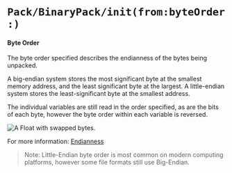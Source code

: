 # ``Pack/BinaryPack/init(from:byteOrder:)``

#### Byte Order

The byte order specified describes the endianness of the bytes being unpacked.

A big-endian system stores the most significant byte at the smallest memory
address, and the least significant byte at the largest. A little-endian
system stores the least-significant byte at the smallest address.

The individual variables are still read in the order specified, as are the bits\
of each byte, however the byte order within each variable is reversed.

![A Float with swapped bytes.](bitShifting.png)

For more information: [Endianness](https://en.wikipedia.org/wiki/Endianness)

> Note: Little-Endian byte order is most common on modern computing platforms,
however some file formats still use Big-Endian.

